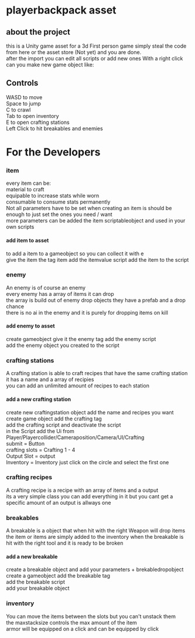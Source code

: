 # playerbackpack asset
 
## about the project
 
this is a Unity game asset for a 3d First person game
simply steal the code from here or the asset store (Not yet)
and you are done.<br>
after the import you can edit all scripts or add new ones
With a right click can you make new game object like: <br>
 
## Controls
WASD to move <br>
Space to jump <br>
C to crawl <br>
Tab to open inventory <br>
E to open crafting stations <br>
Left Click to hit breakables and enemies <br>
 
# For the Developers
 
### item
every item can be:<br>
material to craft <br>
equipable to increase stats while worn<br>
consumable to consume stats permanently <br>
Not all parameters have to be set when creating an item is should be enough to just set the ones you need / want<br>
more parameters can be added the item scriptableobject and used in your own scripts<br>
#### add item to asset
to add a item to a gameobject so you can collect it with e<br>
give the item the tag item add the itemvalue script add the item to the script<br>
 
### enemy
An enemy is of course an enemy <br>
every enemy has a array of items it can drop <br>
the array is build out of enemy drop objects they have a prefab and a drop chance<br>
there is no ai in the enemy and it is purely for dropping items on kill<br>
#### add enemy to asset
create gameobject give it the enemy tag add the enemy script <br>
add the enemy object you created to the script <br>
 
### crafting stations
A crafting station is able to craft recipes that have the same crafting station<br>
it has a name and a array of recipies<br>
you can add an unlimited amount of recipes to each station<br>
#### add a new crafting station
create new craftingstation object add the name and recipes you want <br>
create game object add the crafting tag <br>
add the crafting script and deactivate the script <br>
in the Script add the Ui from Player/Playercollider/Cameraposition/Camera/UI/Crafting <br>
submit = Button <br>
crafting slots = Crafting 1 - 4 <br>
Output Slot = output <br>
Inventory = Inventory just click on the circle and select the first one <br>
 
### crafting recipes
A crafting recipe is a recipe with an array of items and a output<br>
its a very simple class you can add everything in it but you cant get a specific amount of an output is allways one<br>
 
### breakables
A breakable is a object that when hit with the right Weapon will drop items<br>
the item or items are simply added to the inventory when the breakable is hit with the right tool and it is ready to be broken<br>
#### add a new breakable
create a breakable object and add your parameters + brekabledropobject <br>
create a gameobject add the breakable tag <br>
add the breakable script <br>
add your breakable object <br>
 
### inventory
You can move the items between the slots but you can't unstack them<br>
the maxstacksize controls the max amount of the item<br>
armor will be equipped on a click and can be equipped by click <br>
 

